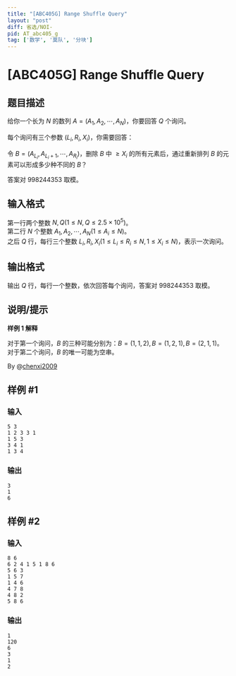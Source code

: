 ```yaml
---
title: "[ABC405G] Range Shuffle Query"
layout: "post"
diff: 省选/NOI-
pid: AT_abc405_g
tag: ['数学', '莫队', '分块']
---
```


# [ABC405G] Range Shuffle Query

## 题目描述

给你一个长为 $N$ 的数列 $A=(A_1,A_2,\cdots,A_N)$，你要回答 $Q$ 个询问。

每个询问有三个参数 $(L_i,R_i,X_i)$，你需要回答：

令 $B=(A_{L_i},A_{L_i+1},\cdots,A_{R_i})$，删除 $B$ 中 $\ge X_i$ 的所有元素后，通过重新排列 $B$ 的元素可以形成多少种不同的 $B$？

答案对 $998244353$ 取模。

## 输入格式

第一行两个整数 $N,Q(1\le N,Q\le 2.5\times 10^5)$。\
第二行 $N$ 个整数 $A_1,A_2,\cdots,A_N(1\le A_i\le N)$。\
之后 $Q$ 行，每行三个整数 $L_i,R_i,X_i(1\le L_i\le R_i\le N,1\le X_i\le N)$，表示一次询问。

## 输出格式

输出 $Q$ 行，每行一个整数，依次回答每个询问，答案对 $998244353$ 取模。

## 说明/提示

**样例 1 解释**

对于第一个询问，$B$ 的三种可能分别为：$B=(1,1,2),B=(1,2,1),B=(2,1,1)$。\
对于第二个询问，$B$ 的唯一可能为空串。

By @[chenxi2009](/user/1020063)

## 样例 #1

### 输入

```
5 3
1 2 3 3 1
1 5 3
3 4 1
1 3 4
```

### 输出

```
3
1
6
```

## 样例 #2

### 输入

```
8 6
6 2 4 1 5 1 8 6
5 6 3
1 5 7
1 4 6
4 7 8
4 8 2
5 8 6
```

### 输出

```
1
120
6
3
1
2
```


